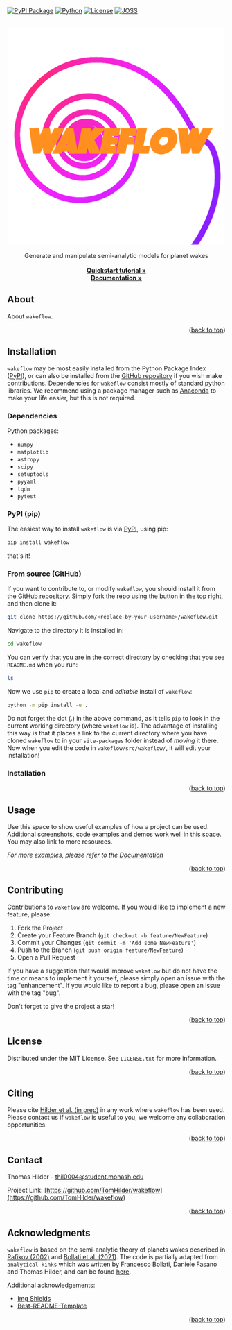 <div id="top"></div>

<!-- PROJECT SHIELDS -->
<!--
*** I'm using markdown "reference style" links for readability.
*** Reference links are enclosed in brackets [ ] instead of parentheses ( ).
*** See the bottom of this document for the declaration of the reference variables
*** for contributors-url, forks-url, etc. This is an optional, concise syntax you may use.
*** https://www.markdownguide.org/basic-syntax/#reference-style-links

[![Forks][forks-shield]][forks-url]
[![Stargazers][stars-shield]][stars-url]
[![Issues][issues-shield]][issues-url]
[![MIT License][license-shield]][license-url]
[![LinkedIn][linkedin-shield]][linkedin-url]
-->

[![PyPI Package][pypi-shield]][pypi-url]
[![Python][python-shield]][python-url]
[![License][license-shield]][license-url]
[![JOSS][JOSS-shield]][JOSS-url]

<!-- PROJECT LOGO -->
<br />
<div align="center">
  <a href="https://github.com/TomHilder/wakeflow">
    <img src="logo.png" alt="Logo" width="500" height="500">
  </a>

<!--  <h3 align="center">Wakeflow</h3> -->

  <p align="center">
    Generate and manipulate semi-analytic models for planet wakes
    <br />
    <br />
    <a href="https://github.com/TomHilder/wakeflow"><strong>Quickstart tutorial »</strong></a>
    <br />
    <a href="https://github.com/TomHilder/wakeflow"><strong>Documentation »</strong></a>
    <br />
  </p>
</div>



<!-- TABLE OF CONTENTS 
<details>
  <summary>Table of Contents</summary>
  <ol>
    <li>
      <a href="#about-the-project">About The Project</a>
      <ul>
        <li><a href="#built-with">Built With</a></li>
      </ul>
    </li>
    <li>
      <a href="#getting-started">Getting Started</a>
      <ul>
        <li><a href="#prerequisites">Prerequisites</a></li>
        <li><a href="#installation">Installation</a></li>
      </ul>
    </li>
    <li><a href="#usage">Usage</a></li>
    <li><a href="#roadmap">Roadmap</a></li>
    <li><a href="#contributing">Contributing</a></li>
    <li><a href="#license">License</a></li>
    <li><a href="#contact">Contact</a></li>
    <li><a href="#acknowledgments">Acknowledgments</a></li>
  </ol>
</details>
-->


<!-- ABOUT THE PROJECT -->
## About

About `wakeflow`.

<p align="right">(<a href="#top">back to top</a>)</p>



<!-- GETTING STARTED -->
## Installation

`wakeflow` may be most easily installed from the Python Package Index ([PyPI](https://example.com)), or can also be installed from the [GitHub repository](https://github.com/TomHilder/wakeflow) if you wish make contributions. Dependencies for `wakeflow` consist mostly of standard python libraries. We recommend using a package manager such as [Anaconda](https://www.anaconda.com/products/distribution) to make your life easier, but this is not required.



### Dependencies

Python packages:

* `numpy`
* `matplotlib`
* `astropy`
* `scipy`
* `setuptools`
* `pyyaml`
* `tqdm`
* `pytest`



### PyPI (pip)

The easiest way to install `wakeflow` is via [PyPI](https://example.com), using pip:
```sh
pip install wakeflow
```
that's it!



### From source (GitHub)

If you want to contribute to, or modify `wakeflow`, you should install it from the [GitHub repository](https://github.com/TomHilder/wakeflow). Simply fork the repo using the button in the top right, and then clone it:
```sh
git clone https://github.com/<replace-by-your-username>/wakeflow.git
```
Navigate to the directory it is installed in:
```sh
cd wakeflow
```
You can verify that you are in the correct directory by checking that you see `README.md` when you run:
```sh
ls
```
Now we use `pip` to create a local and _editable_ install of `wakeflow`:
```sh
python -m pip install -e .
```
Do not forget the dot (.) in the above command, as it tells `pip` to look in the current working directory (where `wakeflow` is). The advantage of installing this way is that it places a link to the current directory where you have cloned `wakeflow` to in your `site-packages` folder instead of _moving_ it there. Now when you edit the code in `wakeflow/src/wakeflow/`, it will edit your installation!



### Installation


<p align="right">(<a href="#top">back to top</a>)</p>



<!-- USAGE EXAMPLES -->
## Usage

Use this space to show useful examples of how a project can be used. Additional screenshots, code examples and demos work well in this space. You may also link to more resources.

_For more examples, please refer to the [Documentation](https://example.com)_

<p align="right">(<a href="#top">back to top</a>)</p>



<!-- CONTRIBUTING -->
## Contributing

Contributions to `wakeflow` are welcome. If you would like to implement a new feature, please:

1. Fork the Project
2. Create your Feature Branch (`git checkout -b feature/NewFeature`)
3. Commit your Changes (`git commit -m 'Add some NewFeature'`)
4. Push to the Branch (`git push origin feature/NewFeature`)
5. Open a Pull Request

If you have a suggestion that would improve `wakeflow` but do not have the time or means to implement it yourself, please simply open an issue with the tag "enhancement". If you would like to report a bug, please open an issue with the tag "bug".

Don't forget to give the project a star!

<p align="right">(<a href="#top">back to top</a>)</p>



<!-- LICENSE -->
## License

Distributed under the MIT License. See `LICENSE.txt` for more information.

<p align="right">(<a href="#top">back to top</a>)</p>



<!-- CITATION -->
## Citing

Please cite [Hilder et al. (in prep)](https://example.com) in any work where `wakeflow` has been used. Please contact us if `wakeflow` is useful to you, we welcome any collaboration opportunities.

<p align="right">(<a href="#top">back to top</a>)</p>



<!-- CONTACT -->
## Contact

Thomas Hilder - thil0004@student.monash.edu

Project Link: [https://github.com/TomHilder/wakeflow](https://github.com/TomHilder/wakeflow)

<p align="right">(<a href="#top">back to top</a>)</p>



<!-- ACKNOWLEDGMENTS -->
## Acknowledgments

`wakeflow` is based on the semi-analytic theory of planets wakes described in [Rafikov (2002)](https://iopscience.iop.org/article/10.1086/339399) and [Bollati et al. (2021)](https://academic.oup.com/mnras/article-abstract/504/4/5444/6255419). The code is partially adapted from `analytical kinks` which was written by Francesco Bollati, Daniele Fasano and Thomas Hilder, and can be found [here](https://github.com/DanieleFasano/Analytical_Kinks).

Additional acknowledgements:
* [Img Shields](https://shields.io)
* [Best-README-Template](https://github.com/othneildrew/Best-README-Template)

<p align="right">(<a href="#top">back to top</a>)</p>



<!-- MARKDOWN LINKS & IMAGES -->
<!-- https://www.markdownguide.org/basic-syntax/#reference-style-links -->
[pypi-shield]: https://img.shields.io/badge/PyPI-0.0.1-brightgreen?style=for-the-badge&logo=appveyor
[pypi-url]: https://example.com
[python-shield]: https://img.shields.io/badge/Python-3.7%2B-orange?style=for-the-badge&logo=appveyor
[python-url]: https://www.python.org
[license-shield]: https://img.shields.io/badge/License-MIT-blue?style=for-the-badge&logo=appveyor
[license-url]: https://opensource.org/licenses/MIT
[JOSS-shield]: https://img.shields.io/badge/JOSS-coming%20soon-green?style=for-the-badge&logo=appveyor
[JOSS-url]: https://example.com

<!--
[product-screenshot]: images/screenshot.png
[Next.js]: https://img.shields.io/badge/next.js-000000?style=for-the-badge&logo=nextdotjs&logoColor=white
[Next-url]: https://nextjs.org/
[React.js]: https://img.shields.io/badge/React-20232A?style=for-the-badge&logo=react&logoColor=61DAFB
[React-url]: https://reactjs.org/
[Vue.js]: https://img.shields.io/badge/Vue.js-35495E?style=for-the-badge&logo=vuedotjs&logoColor=4FC08D
[Vue-url]: https://vuejs.org/
[Angular.io]: https://img.shields.io/badge/Angular-DD0031?style=for-the-badge&logo=angular&logoColor=white
[Angular-url]: https://angular.io/
[Svelte.dev]: https://img.shields.io/badge/Svelte-4A4A55?style=for-the-badge&logo=svelte&logoColor=FF3E00
[Svelte-url]: https://svelte.dev/
[Laravel.com]: https://img.shields.io/badge/Laravel-FF2D20?style=for-the-badge&logo=laravel&logoColor=white
[Laravel-url]: https://laravel.com
[Bootstrap.com]: https://img.shields.io/badge/Bootstrap-563D7C?style=for-the-badge&logo=bootstrap&logoColor=white
[Bootstrap-url]: https://getbootstrap.com
[JQuery.com]: https://img.shields.io/badge/jQuery-0769AD?style=for-the-badge&logo=jquery&logoColor=white
[JQuery-url]: https://jquery.com 
-->